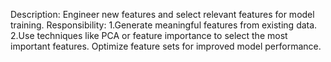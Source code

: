 Description:
Engineer new features and select relevant
features for model training.
Responsibility:
1.Generate meaningful features from existing
data.
2.Use techniques like PCA or feature
importance to select the most important
features.
Optimize feature sets for improved model
performance.

